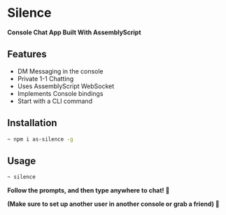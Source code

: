 # Silence
**Console Chat App Built With AssemblyScript**

## Features
- DM Messaging in the console
- Private 1-1 Chatting
- Uses AssemblyScript WebSocket
- Implements Console bindings
- Start with a CLI command

## Installation

```bash
~ npm i as-silence -g
```

## Usage

```bash
~ silence
```
**Follow the prompts, and then type anywhere to chat! 🚀**

**(Make sure to set up another user in another console or grab a friend) 🥂**